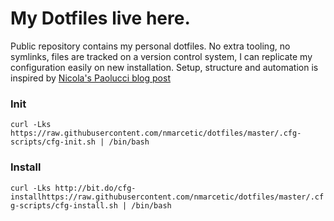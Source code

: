 # My Dotfiles live here.
Public repository contains my personal dotfiles.
No extra tooling, no symlinks, files are tracked on a version control system,  I can replicate my configuration easily on new installation.
Setup, structure and automation is inspired by [Nicola's Paolucci blog post](https://developer.atlassian.com/blog/2016/02/best-way-to-store-dotfiles-git-bare-repo/)

### Init 
``curl -Lks https://raw.githubusercontent.com/nmarcetic/dotfiles/master/.cfg-scripts/cfg-init.sh | /bin/bash``

### Install 
``curl -Lks http://bit.do/cfg-installhttps://raw.githubusercontent.com/nmarcetic/dotfiles/master/.cfg-scripts/cfg-install.sh | /bin/bash``
